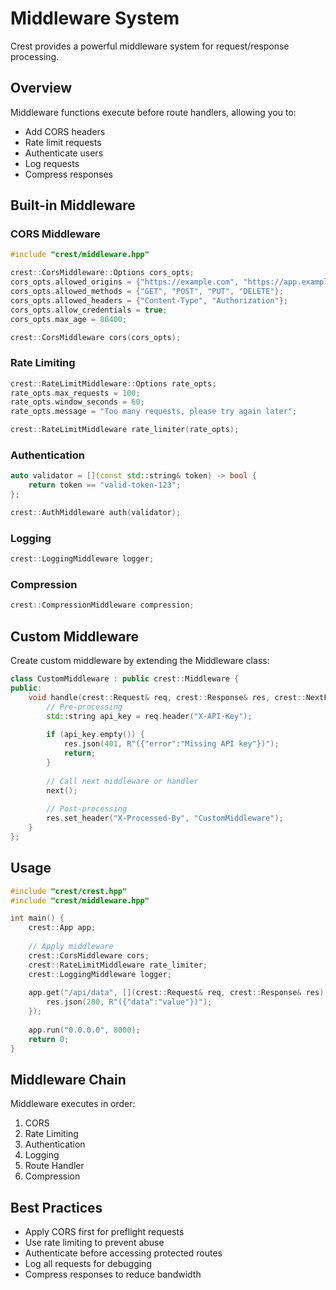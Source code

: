 # Middleware System

Crest provides a powerful middleware system for request/response processing.

## Overview

Middleware functions execute before route handlers, allowing you to:
- Add CORS headers
- Rate limit requests
- Authenticate users
- Log requests
- Compress responses

## Built-in Middleware

### CORS Middleware

```cpp
#include "crest/middleware.hpp"

crest::CorsMiddleware::Options cors_opts;
cors_opts.allowed_origins = {"https://example.com", "https://app.example.com"};
cors_opts.allowed_methods = {"GET", "POST", "PUT", "DELETE"};
cors_opts.allowed_headers = {"Content-Type", "Authorization"};
cors_opts.allow_credentials = true;
cors_opts.max_age = 86400;

crest::CorsMiddleware cors(cors_opts);
```

### Rate Limiting

```cpp
crest::RateLimitMiddleware::Options rate_opts;
rate_opts.max_requests = 100;
rate_opts.window_seconds = 60;
rate_opts.message = "Too many requests, please try again later";

crest::RateLimitMiddleware rate_limiter(rate_opts);
```

### Authentication

```cpp
auto validator = [](const std::string& token) -> bool {
    return token == "valid-token-123";
};

crest::AuthMiddleware auth(validator);
```

### Logging

```cpp
crest::LoggingMiddleware logger;
```

### Compression

```cpp
crest::CompressionMiddleware compression;
```

## Custom Middleware

Create custom middleware by extending the Middleware class:

```cpp
class CustomMiddleware : public crest::Middleware {
public:
    void handle(crest::Request& req, crest::Response& res, crest::NextFunction next) override {
        // Pre-processing
        std::string api_key = req.header("X-API-Key");
        
        if (api_key.empty()) {
            res.json(401, R"({"error":"Missing API key"})");
            return;
        }
        
        // Call next middleware or handler
        next();
        
        // Post-processing
        res.set_header("X-Processed-By", "CustomMiddleware");
    }
};
```

## Usage

```cpp
#include "crest/crest.hpp"
#include "crest/middleware.hpp"

int main() {
    crest::App app;
    
    // Apply middleware
    crest::CorsMiddleware cors;
    crest::RateLimitMiddleware rate_limiter;
    crest::LoggingMiddleware logger;
    
    app.get("/api/data", [](crest::Request& req, crest::Response& res) {
        res.json(200, R"({"data":"value"})");
    });
    
    app.run("0.0.0.0", 8000);
    return 0;
}
```

## Middleware Chain

Middleware executes in order:
1. CORS
2. Rate Limiting
3. Authentication
4. Logging
5. Route Handler
6. Compression

## Best Practices

- Apply CORS first for preflight requests
- Use rate limiting to prevent abuse
- Authenticate before accessing protected routes
- Log all requests for debugging
- Compress responses to reduce bandwidth
